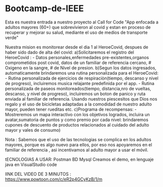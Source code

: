 # Bootcamp-de-IEEE
Esta es nuestra entrada a nuestro proyecto al Call for Code "App enfocada a adultos mayores (60+) que sobrevivieron al covid y estan en proceso de recuperar y mejorar su salud, mediante el uso de medios de transporte verde"

Nuestra mision es monitorear desde el dia 1 al HeroeCovid, despues de haber sido dado de alta del covid:
  a)Solicitaremos el registro del HeroeCovid : 
    - Datos personales,enfermedades pre-existentes,organos comprometidos post covid, datos de un familiar de referencia cercano, # Oxigeno en la sangre,
      # de Nivel de   presion.
  b)Segun los datos ingresados, automaticamente brindaremos una rutina personalizada para el HeroeCovid:
    - Rutina personalizada de ejercicios de respiraciòn(tiempo, descanso y nivel de progreso), incluiremos musica relajante predefinida por el app.
    - Rutina personalizada de paseos monitoreados(tiempo, distancia,nro de vueltas, descanso, y nivel de progreso), incluiremos un boton de panico y ruta enviada al familiar de referencia. Usando nuestros piescesitos que Dios nos regalo y el uso de bicicletas adaptadas a la comodidad de nuestro adulto mayor, pueden tener rueditas etc.
  c)Programa de recompensas:
    -Mostreremos un mapa interactivo con los objetivos logrados, incluira un avatar,sumatoria de puntos y como premio por cada nivel: brindaremos cupones de descuento de productos relacionados al cuidado del adulto mayor y vales de consumo)
    
Nota : Sabemos que el uso de las tecnologias se complica en los adultos mayores, porque es algo nuevo para ellos, por eso nos apoyaremos en el familiar de referencia , asi incentivamos al adulto mayor a usar el móvil.

tECNOLOGIAS A USAR:
Postman
BD Mysql
Creamos el demo, en lenguaje java en VisualStudio code


lINK DEL VIDEO DE 3 MINUTOS :
https://www.powtoon.com/c/eR2p4GCyKzB/1/m
